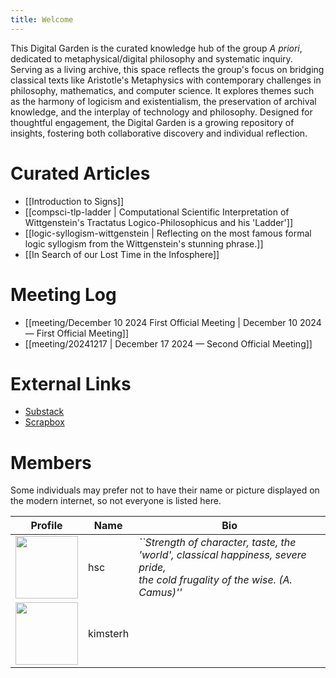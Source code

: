 ```yaml
---
title: Welcome
---
```


This Digital Garden is the curated knowledge hub of the group *A priori*, dedicated to metaphysical/digital philosophy and systematic inquiry. Serving as a living archive, this space reflects the group's focus on bridging classical texts like Aristotle's Metaphysics with contemporary challenges in philosophy, mathematics, and computer science. It explores themes such as the harmony of logicism and existentialism, the preservation of archival knowledge, and the interplay of technology and philosophy. Designed for thoughtful engagement, the Digital Garden is a growing repository of insights, fostering both collaborative discovery and individual reflection.

# Curated Articles
- [[Introduction to Signs]]
- [[compsci-tlp-ladder | Computational Scientific Interpretation of Wittgenstein's Tractatus Logico-Philosophicus and his 'Ladder']]
- [[logic-syllogism-wittgenstein | Reflecting on the most famous formal logic syllogism from the Wittgenstein's stunning phrase.]]
- [[In Search of our Lost Time in the Infosphere]]

# Meeting Log
- [[meeting/December 10 2024 First Official Meeting | December 10 2024 —  First Official Meeting]]
- [[meeting/20241217                                | December 17 2024 —  Second Official Meeting]]

# External Links
- [Substack](https://apriori90.substack.com/)
- [Scrapbox](https://scrapbox.io/apriori/)

# Members
Some individuals may prefer not to have their name or picture displayed on the modern internet, so not everyone is listed here.

| Profile                                                        | Name           | Bio                                                                                                                              |
|----------------------------------------------------------------|----------------|----------------------------------------------------------------------------------------------------------------------------------|
| <img src="/static/images/profile/hsc.png" width="100">         | hsc            | *``Strength of character, taste, the 'world', classical happiness, severe pride,<br>the cold frugality of the wise. (A. Camus)''*|
| <img src="/static/images/profile/kimsterh.png" width="100">    | kimsterh       |                                                                                                                                  |
